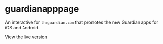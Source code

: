 guardianapppage
===============

An interactive for `theguardian.com` that promotes the new Guardian apps for iOS and Android.

View the [live version](http://www.theguardian.com/global/ng-interactive/2014/may/29/-sp-the-guardian-app-for-ios-and-android)
